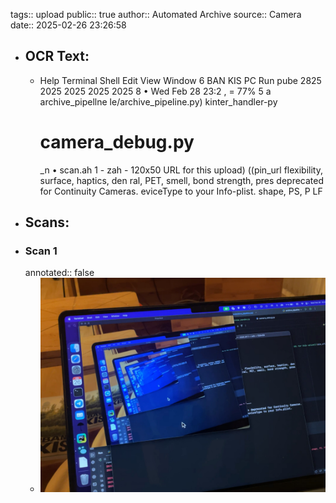 tags:: upload
public:: true
author:: Automated Archive
source:: Camera
date:: 2025-02-26 23:26:58

- ## OCR Text:
	- Help
	  Terminal
	  Shell
	  Edit
	  View
	  Window
	  6
	  BAN
	  KIS
	  PC
	  Run
	  pube
	  2825
	  2025
	  2025
	  2025
	  2025
	  8 • Wed Feb 28 23:2
	  , =
	  77% 5
	  a archive_pipellne
	  le/archive_pipeline.py)
	  kinter_handler-py
	  # camera_debug.py
	  _n • scan.ah 1 - zah - 120x50
	  URL for this upload) ((pin_url
	  flexibility, surface, haptics,
	  den
	  ral, PET, smell, bond strength,
	  pres
	  deprecated for Continuity Cameras.
	  eviceType to your Info-plist.
	  shape, PS, P
	  LF
- ## Scans:
- ### Scan 1
  annotated:: false
	- ![./assets/scans/2025-02-26T23-26-58-2414.jpg](./assets/scans/2025-02-26T23-26-58-2414.jpg)